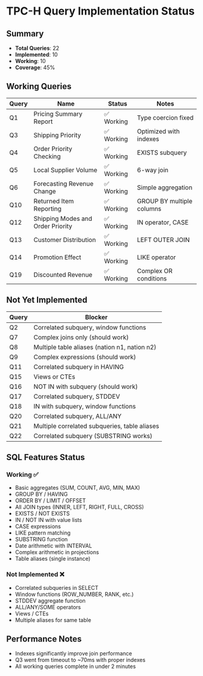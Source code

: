# TPC-H Query Implementation Status

## Summary
- **Total Queries**: 22
- **Implemented**: 10
- **Working**: 10
- **Coverage**: 45%

## Working Queries

| Query | Name | Status | Notes |
|-------|------|--------|-------|
| Q1 | Pricing Summary Report | ✅ Working | Type coercion fixed |
| Q3 | Shipping Priority | ✅ Working | Optimized with indexes |
| Q4 | Order Priority Checking | ✅ Working | EXISTS subquery |
| Q5 | Local Supplier Volume | ✅ Working | 6-way join |
| Q6 | Forecasting Revenue Change | ✅ Working | Simple aggregation |
| Q10 | Returned Item Reporting | ✅ Working | GROUP BY multiple columns |
| Q12 | Shipping Modes and Order Priority | ✅ Working | IN operator, CASE |
| Q13 | Customer Distribution | ✅ Working | LEFT OUTER JOIN |
| Q14 | Promotion Effect | ✅ Working | LIKE operator |
| Q19 | Discounted Revenue | ✅ Working | Complex OR conditions |

## Not Yet Implemented

| Query | Blocker |
|-------|---------|
| Q2 | Correlated subquery, window functions |
| Q7 | Complex joins only (should work) |
| Q8 | Multiple table aliases (nation n1, nation n2) |
| Q9 | Complex expressions (should work) |
| Q11 | Correlated subquery in HAVING |
| Q15 | Views or CTEs |
| Q16 | NOT IN with subquery (should work) |
| Q17 | Correlated subquery, STDDEV |
| Q18 | IN with subquery, window functions |
| Q20 | Correlated subquery, ALL/ANY |
| Q21 | Multiple correlated subqueries, table aliases |
| Q22 | Correlated subquery (SUBSTRING works) |

## SQL Features Status

### Working ✅
- Basic aggregates (SUM, COUNT, AVG, MIN, MAX)
- GROUP BY / HAVING
- ORDER BY / LIMIT / OFFSET
- All JOIN types (INNER, LEFT, RIGHT, FULL, CROSS)
- EXISTS / NOT EXISTS
- IN / NOT IN with value lists
- CASE expressions
- LIKE pattern matching
- SUBSTRING function
- Date arithmetic with INTERVAL
- Complex arithmetic in projections
- Table aliases (single instance)

### Not Implemented ❌
- Correlated subqueries in SELECT
- Window functions (ROW_NUMBER, RANK, etc.)
- STDDEV aggregate function
- ALL/ANY/SOME operators
- Views / CTEs
- Multiple aliases for same table

## Performance Notes
- Indexes significantly improve join performance
- Q3 went from timeout to ~70ms with proper indexes
- All working queries complete in under 2 minutes
